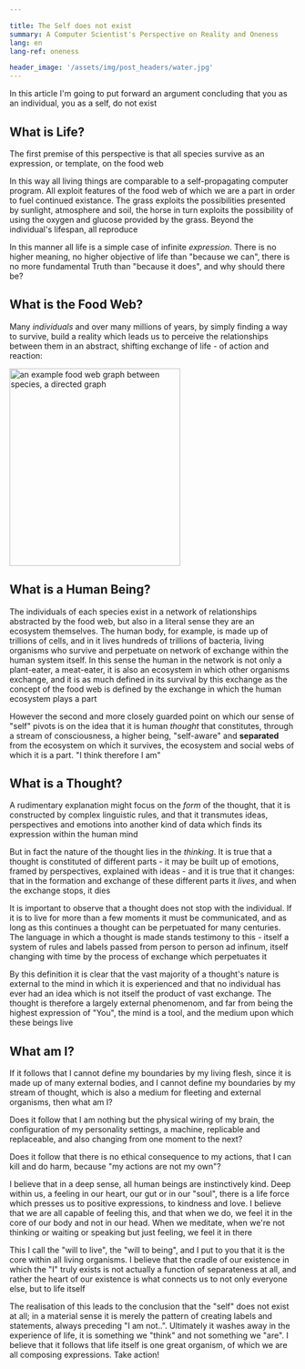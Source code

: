 ```yaml
---

title: The Self does not exist
summary: A Computer Scientist's Perspective on Reality and Oneness
lang: en
lang-ref: oneness

header_image: '/assets/img/post_headers/water.jpg'
---
```


In this article I'm going to put forward an argument concluding that you as an individual, you as a self, do not exist

## What is Life?

The first premise of this perspective is that all species survive as an expression, or template, on the food web

In this way all living things are comparable to a self-propagating computer program. All exploit features of the food web of which we are a part in order to fuel continued existance. The grass exploits the possibilities presented by sunlight, atmosphere and soil, the horse in turn exploits the possibility of using the oxygen and glucose provided by the grass. Beyond the individual's lifespan, all reproduce

In this manner all life is a simple case of infinite _expression_. There is no higher meaning, no higher objective of life than "because we can", there is no more fundamental Truth than "because it does", and why should there be?

## What is the Food Web?

Many _individuals_ and over many millions of years, by simply finding a way to survive, build a reality which leads us to perceive the relationships between them in an abstract, shifting exchange of life - of action and reaction:

<img src="{{ '/assets/img/post_assets/oneness/food_web.png' | absolute_url }}" class="blog-full-image" style="height: 347px; width: 300px" alt="an example food web graph between species, a directed graph"/>

## What is a Human Being?

The individuals of each species exist in a network of relationships abstracted by the food web, but also in a literal sense they are an ecosystem themselves. The human body, for example, is made up of trillions of cells, and in it lives hundreds of trillions of bacteria, living organisms who survive and perpetuate on network of exchange within the human system itself. In this sense the human in the network is not only a plant-eater, a meat-eater, it is also an ecosystem in which other organisms exchange, and it is as much defined in its survival by this exchange as the concept of the food web is defined by the exchange in which the human ecosystem plays a part

However the second and more closely guarded point on which our sense of "self" pivots is on the idea that it is human _thought_ that constitutes, through a stream of consciousness, a higher being, "self-aware" and **separated** from the ecosystem on which it survives, the ecosystem and social webs of which it is a part. "I think therefore I am"

## What is a Thought?

A rudimentary explanation might focus on the _form_ of the thought, that it is constructed by complex linguistic rules, and that it transmutes ideas, perspectives and emotions into another kind of data which finds its expression within the human mind

But in fact the nature of the thought lies in the _thinking_. It is true that a thought is constituted of different parts - it may be built up of emotions, framed by perspectives, explained with ideas - and it is true that it changes: that in the formation and exchange of these different parts it _lives_, and when the exchange stops, it dies

It is important to observe that a thought does not stop with the individual. If it is to live for more than a few moments it must be communicated, and as long as this continues a thought can be perpetuated for many centuries. The language in which a thought is made stands testimony to this - itself a system of rules and labels passed from person to person ad infinum, itself changing with time by the process of exchange which perpetuates it

By this definition it is clear that the vast majority of a thought's nature is external to the mind in which it is experienced and that no individual has ever had an idea which is not itself the product of vast exchange. The thought is therefore a largely external phenomenom, and far from being the highest expression of "You", the mind is a tool, and the medium upon which these beings live

## What am I?

If it follows that I cannot define my boundaries by my living flesh, since it is made up of many external bodies, and I cannot define my boundaries by my stream of thought, which is also a medium for fleeting and external organisms, then what am I?

Does it follow that I am nothing but the physical wiring of my brain, the configuration of my personality settings, a machine, replicable and replaceable, and also changing from one moment to the next?

Does it follow that there is no ethical consequence to my actions, that I can kill and do harm, because "my actions are not my own"?

I believe that in a deep sense, all human beings are instinctively kind. Deep within us, a feeling in our heart, our gut or in our "soul", there is a life force which presses us to positive expressions, to kindness and love. I believe that we are all capable of feeling this, and that when we do, we feel it in the core of our body and not in our head. When we meditate, when we're not thinking or waiting or speaking but just feeling, we feel it in there

This I call the "will to live", the "will to being", and I put to you that it is the core within all living organisms. I believe that the cradle of our existence in which the "I" truly exists is not actually a function of separateness at all, and rather the heart of our existence is what connects us to not only everyone else, but to life itself

The realisation of this leads to the conclusion that the "self" does not exist at all; in a material sense it is merely the pattern of creating labels and statements, always preceding "I am not..". Ultimately it washes away in the experience of life, it is something we "think" and not something we "are". I believe that it follows that life itself is one great organism, of which we are all composing expressions. Take action!